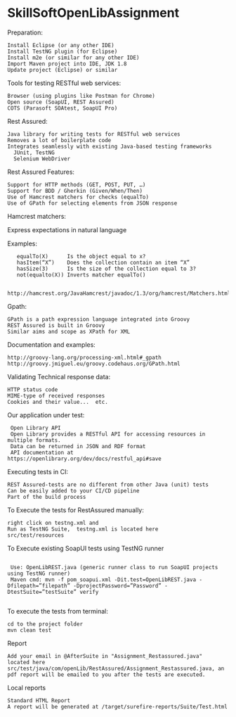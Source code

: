 # SkillSoftOpenLibAssignment

Preparation:

  ```
  Install Eclipse (or any other IDE)
  Install TestNG plugin (for Eclipse)
  Install m2e (or similar for any other IDE)
  Import Maven project into IDE, JDK 1.8
  Update project (Eclipse) or similar
  ```

   

Tools for testing RESTful web services:

  ```
  Browser (using plugins like Postman for Chrome)
  Open source (SoapUI, REST Assured)
  COTS (Parasoft SOAtest, SoapUI Pro)
  ```
 
Rest Assured:
 
  ```
  Java library for writing tests for RESTful web services
  Removes a lot of boilerplate code
  Integrates seamlessly with existing Java-based testing frameworks
    JUnit, TestNG
    Selenium WebDriver
  ```
    
Rest Assured Features:

  ```
  Support for HTTP methods (GET, POST, PUT, …)
  Support for BDD / Gherkin (Given/When/Then)
  Use of Hamcrest matchers for checks (equalTo)
  Use of GPath for selecting elements from JSON response
  ```
 
Hamcrest matchers:
 
   Express expectations in natural language

Examples:
 
   ```
      equalTo(X)      Is the object equal to x?
      hasItem(“X”)    Does the collection contain an item “X”
      hasSize(3)      Is the size of the collection equal to 3?
      not(equalto(X)) Inverts matcher equalTo()
  

http://hamcrest.org/JavaHamcrest/javadoc/1.3/org/hamcrest/Matchers.html

   ```

Gpath:

  ```
  GPath is a path expression language integrated into Groovy 
  REST Assured is built in Groovy
  Similar aims and scope as XPath for XML
  ```

Documentation and examples:
   
   
    http://groovy-lang.org/processing-xml.html#_gpath
    http://groovy.jmiguel.eu/groovy.codehaus.org/GPath.html
    
    

Validating Technical response data:
   
    
    HTTP status code
    MIME-type of received responses
    Cookies and their value...  etc.

    

Our application under test:

  ```
   Open Library API
   Open Library provides a RESTful API for accessing resources in multiple formats.
   Data can be returned in JSON and RDF format
   API documentation at https://openlibrary.org/dev/docs/restful_api#save
   ```
  
Executing tests in CI:
    
    
    REST Assured-tests are no different from other Java (unit) tests
    Can be easily added to your CI/CD pipeline
    Part of the build process
   

To Execute the tests for RestAssured manually:
   
   ```
   right click on testng.xml and 
   Run as TestNG Suite,  testng.xml is located here 
   src/test/resources
   
   ```

To Execute existing SoapUI tests using TestNG runner
 ``` 
  
  Use: OpenLibREST.java (generic runner class to run SoapUI projects using TestNG runner)
  Maven cmd: mvn -f pom_soapui.xml -Dit.test=OpenLibREST.java -Dfilepath=”filepath” -DprojectPassword=”Password” -DtestSuite=”testSuite” verify
  
  ```


To execute the tests from terminal: 
   
   ```
  cd to the project folder
   mvn clean test
   ```

Report

```
Add your email in @AfterSuite in "Assignment_Restassured.java"
located here src/test/java/com/openLib/RestAssured/Assignment_Restassured.java, an pdf report will be emailed to you after the tests are executed.

```

Local reports

```
Standard HTML Report
A report will be generated at /target/surefire-reports/Suite/Test.html
```
